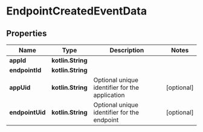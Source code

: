 
# EndpointCreatedEventData

## Properties
Name | Type | Description | Notes
------------ | ------------- | ------------- | -------------
**appId** | **kotlin.String** |  | 
**endpointId** | **kotlin.String** |  | 
**appUid** | **kotlin.String** | Optional unique identifier for the application |  [optional]
**endpointUid** | **kotlin.String** | Optional unique identifier for the endpoint |  [optional]



